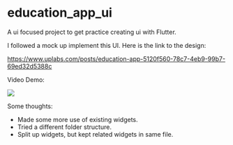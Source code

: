 # education_app_ui

A ui focused project to get practice creating ui with Flutter.

I followed a mock up implement this UI. Here is the link to the design:

https://www.uplabs.com/posts/education-app-5120f560-78c7-4eb9-99b7-69ed32d5388c

Video Demo:

[![](https://cdn.loom.com/sessions/thumbnails/22eb99d8e70e436d9f89ce841971fb8e-with-play.gif)](https://www.loom.com/share/22eb99d8e70e436d9f89ce841971fb8e "")


Some thoughts:

- Made some more use of existing widgets.
- Tried a different folder structure.
- Split up widgets, but kept related widgets in same file.

